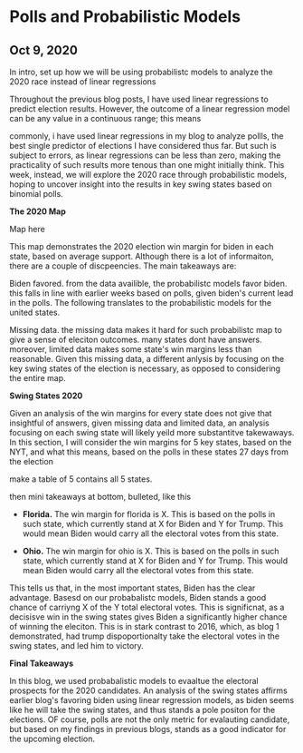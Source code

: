 # Polls and Probabilistic Models
## Oct 9, 2020

In intro, set up how we will be using probabilistc models to analyze the 2020 race instead of linear regressions

Throughout the previous blog posts, I have used linear regressions to predict election results. However, the outcome of a linear regression model can be any value in a continuous range; this means 

commonly, i have used linear regressions in my blog to analyze pollls, the best single predictor of elections I have considered thus far. But such is subject to errors, as linear regressions can be less than zero, making the practicality of such results more tenous than one might initially think. This week, instead, we will explore the 2020 race through probabilistic models, hoping to uncover insight into the results in key swing states based on binomial polls. 

**The 2020 Map**

Map here

This map demonstrates the 2020 election win margin for biden in each state, based on average support. Although there is a lot of informaiton, there are a couple of discpeencies. The main takeaways are:

Biden favored. from the data availible, the probabilistc models favor biden. this falls in line with earlier weeks based on polls, given biden's current lead in the polls. The following translates to the probabilistic models for the united states. 

Missing data. the missing data makes it hard for such probabilistc map to give a sense of eleciton outcomes. many states dont have answers. moreover, limited data makes some state's win margins less than reasonable. Given this missing data, a different anlysis by focusing on the key swing states of the election is necessary, as opposed to considering the entire map. 

**Swing States 2020**

Given an analysis of the win margins for every state does not give that insightful of answers, given missing data and limited data, an analysis focusing on each swing state will likely yeild more substantitve takewaways. In this section, I will consider the win margins for 5 key states, based on the NYT, and what this means, based on the polls in these states 27 days from the election

make a table of 5 contains all 5 states. 

then mini takeaways at bottom, bulleted, like this

* **Florida.**  The win margin for florida is X. This is based on the polls in such state, which currently stand at X for Biden and Y for Trump. This would mean Biden would carry all the electoral votes from this state. 

* **Ohio.**  The win margin for ohio is X. This is based on the polls in such state, which currently stand at X for Biden and Y for Trump. This would mean Biden would carry all the electoral votes from this state. 

This tells us that, in the most important states, Biden has the clear advantage. Basesd on our probabalistc models, Biden stands a good chance of carriyng X of the Y total electoral votes. This is significnat, as a decisisve win in the swing states gives Biden a significantly higher chance of winning the eleciton. This is in stark contrast to 2016, which, as blog 1 demonstrated, had trump dispoportionalty take the electoral votes in the swing states, and led him to victory. 

**Final Takeaways**

In this blog, we used probabalistic models to evaaltue the electoral prospects for the 2020 candidates. An analysis of the swing states affirms earlier blog's favoring biden using linear regression models, as biden seems like he will take the swing states, and thus stands a pole positon for the elections. OF course, polls are not the only metric for evalauting candidate, but based on my findings in previous blogs, stands as a good indicator for the upcoming election. 







